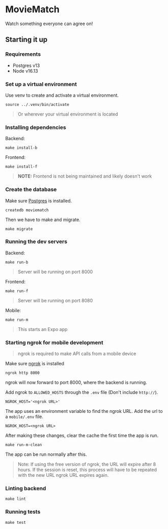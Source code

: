# MovieMatch

Watch something everyone can agree on!

## Starting it up

### Requirements

- Postgres v13
- Node v16.13

### Set up a virtual environment

Use venv to create and activate a virtual environment.

```shell
source ../.venv/bin/activate
```
> Or wherever your virtual environment is located

### Installing dependencies

Backend:
```shell
make install-b
```

Frontend:
```shell
make install-f
```
> **NOTE:** Frontend is not being maintained and likely doesn't work

### Create the database

Make sure [Postgres](https://postgresapp.com/) is installed.

```shell
createdb moviematch
```

Then we have to make and migrate.

```shell
make migrate
```

### Running the dev servers

Backend:
```shell
make run-b
```
> Server will be running on port 8000

Frontend:
```shell
make run-f
```
> Server will be running on port 8080

Mobile:
```shell
make run-m
```
> This starts an Expo app

### Starting ngrok for mobile development

> ngrok is required to make API calls from a mobile device

Make sure [ngrok](https://ngrok.com/download) is installed

```shell
ngrok http 8000
```

ngrok will now forward to port 8000, where the backend is running.

Add ngrok to `ALLOWED_HOSTS` through the `.env` file (Don't include `http://`).

```
NGROK_HOST='<ngrok URL>'
```

The app uses an environment variable to find the ngrok URL. Add the url to a `mobile/.env` file.

```
NGROK_HOST=<ngrok URL>
```

After making these changes, clear the cache the first time the app is run.

```shell
make run-m-clean
```

The app can be run normally after this.
> Note: If using the free version of ngrok, the URL will expire after 8 hours.
> If the session is reset, this process will have to be repeated with the new URL
 ngrok URL expires again.

### Linting backend

```shell
make lint
```

### Running tests

```shell
make test
```
